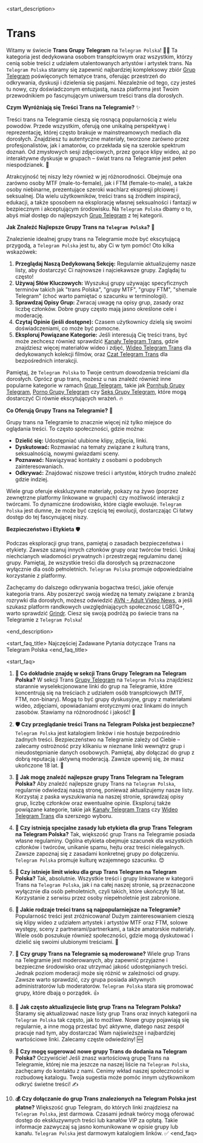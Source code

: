 <start_description>
# Trans

Witamy w świecie **Trans Grupy Telegram** na `Telegram Polska`! 🏳️‍⚧️ Ta kategoria jest dedykowana osobom transpłciowym oraz wszystkim, którzy cenią sobie treści z udziałem utalentowanych artystów i artystek trans. Na `Telegram Polska` staramy się zapewnić najbardziej kompleksowy zbiór [Grup Telegram](/grupy/) poświęconych tematyce trans, oferując przestrzeń do odkrywania, dyskusji i dzielenia się pasjami. Niezależnie od tego, czy jesteś tu nowy, czy doświadczonym entuzjastą, nasza platforma jest Twoim przewodnikiem po fascynującym uniwersum treści trans dla dorosłych.

**Czym Wyróżniają się Treści Trans na Telegramie?** ✨

Treści trans na Telegramie cieszą się rosnącą popularnością z wielu powodów. Przede wszystkim, oferują one unikalną perspektywę i reprezentację, której często brakuje w mainstreamowych mediach dla dorosłych. Znajdziesz tu autentyczne materiały, tworzone zarówno przez profesjonalistów, jak i amatorów, co przekłada się na szerokie spektrum doznań. Od zmysłowych sesji zdjęciowych, przez gorące klipy wideo, aż po interaktywne dyskusje w grupach – świat trans na Telegramie jest pełen niespodzianek. 💖

Atrakcyjność tej niszy leży również w jej różnorodności. Obejmuje ona zarówno osoby MTF (male-to-female), jak i FTM (female-to-male), a także osoby niebinarne, prezentujące szeroki wachlarz ekspresji płciowej i seksualnej. Dla wielu użytkowników, treści trans są źródłem inspiracji, edukacji, a także sposobem na eksplorację własnej seksualności i fantazji w bezpiecznym i akceptującym środowisku. Na `Telegram Polska` dbamy o to, abyś miał dostęp do najlepszych [Grup Telegram](/grupy/) z tej kategorii.

**Jak Znaleźć Najlepsze Grupy Trans na `Telegram Polska`?** 🚀

Znalezienie idealnej grupy trans na Telegramie może być ekscytującą przygodą, a `Telegram Polska` jest tu, aby Ci w tym pomóc! Oto kilka wskazówek:
1.  **Przeglądaj Naszą Dedykowaną Sekcję:** Regularnie aktualizujemy nasze listy, aby dostarczyć Ci najnowsze i najciekawsze grupy. Zaglądaj tu często!
2.  **Używaj Słów Kluczowych:** Wyszukuj grupy używając specyficznych terminów takich jak "trans Polska", "grupy MTF", "grupy FTM", "shemale Telegram" (choć warto pamiętać o szacunku w terminologii).
3.  **Sprawdzaj Opisy Grup:** Zwracaj uwagę na opisy grup, zasady oraz liczbę członków. Dobre grupy często mają jasno określone cele i moderację.
4.  **Czytaj Opinie (jeśli dostępne):** Czasem użytkownicy dzielą się swoimi doświadczeniami, co może być pomocne.
5.  **Eksploruj Powiązane Kategorie:** Jeśli interesują Cię treści trans, być może zechcesz również sprawdzić [Kanały Telegram Trans](/kanaly/trans/), gdzie znajdziesz więcej materiałów wideo i zdjęć, [Wideo Telegram Trans](/wideo/trans/) dla dedykowanych kolekcji filmów, oraz [Czat Telegram Trans](/czat/trans/) dla bezpośrednich interakcji.

Pamiętaj, że `Telegram Polska` to Twoje centrum dowodzenia treściami dla dorosłych. Oprócz grup trans, możesz u nas znaleźć również inne popularne kategorie w ramach [Grup Telegram](/grupy/), takie jak [Pornhub Grupy Telegram](/grupy/pornhub/), [Porno Grupy Telegram](/grupy/porno/) czy [Seks Grupy Telegram](/grupy/seks/), które mogą dostarczyć Ci równie ekscytujących wrażeń. 🔥

**Co Oferują Grupy Trans na Telegramie?** 🔞

Grupy trans na Telegramie to znacznie więcej niż tylko miejsce do oglądania treści. To często społeczności, gdzie można:
*   **Dzielić się:** Udostępniać ulubione klipy, zdjęcia, linki.
*   **Dyskutować:** Rozmawiać na tematy związane z kulturą trans, seksualnością, nowymi gwiazdami sceny.
*   **Poznawać:** Nawiązywać kontakty z osobami o podobnych zainteresowaniach.
*   **Odkrywać:** Znajdować niszowe treści i artystów, których trudno znaleźć gdzie indziej.

Wiele grup oferuje ekskluzywne materiały, pokazy na żywo (poprzez zewnętrzne platformy linkowane w grupach) czy możliwość interakcji z twórcami. To dynamiczne środowisko, które ciągle ewoluuje. `Telegram Polska` jest dumne, że może być częścią tej ewolucji, dostarczając Ci łatwy dostęp do tej fascynującej niszy.

**Bezpieczeństwo i Etykieta** 🛡️

Podczas eksploracji grup trans, pamiętaj o zasadach bezpieczeństwa i etykiety. Zawsze szanuj innych członków grupy oraz twórców treści. Unikaj niechcianych wiadomości prywatnych i przestrzegaj regulaminu danej grupy. Pamiętaj, że wszystkie treści dla dorosłych są przeznaczone wyłącznie dla osób pełnoletnich. `Telegram Polska` promuje odpowiedzialne korzystanie z platformy.

Zachęcamy do dalszego odkrywania bogactwa treści, jakie oferuje kategoria trans. Aby poszerzyć swoją wiedzę na tematy związane z branżą rozrywki dla dorosłych, możesz odwiedzić [AVN - Adult Video News](https://avn.com), a jeśli szukasz platform randkowych uwzględniających społeczność LGBTQ+, warto sprawdzić [Grindr](https://www.grindr.com). Ciesz się swoją podróżą po świecie trans na Telegramie z `Telegram Polska`!

<end_description>

<start_faq_title>
Najczęściej Zadawane Pytania dotyczące Trans na Telegram Polska
<end_faq_title>

<start_faq>
1. **🤔 Co dokładnie znajdę w sekcji Trans Grupy Telegram na Telegram Polska?**
W sekcji Trans [Grupy Telegram](/grupy/) na `Telegram Polska` znajdziesz starannie wyselekcjonowane linki do grup na Telegramie, które koncentrują się na treściach z udziałem osób transpłciowych (MTF, FTM, non-binary). Mogą to być grupy dyskusyjne, grupy z materiałami wideo, zdjęciami, opowiadaniami erotycznymi oraz linkami do innych zasobów. Stawiamy na różnorodność i jakość! 💖

2. **🛡️ Czy przeglądanie treści Trans na Telegram Polska jest bezpieczne?**
`Telegram Polska` jest katalogiem linków i nie hostuje bezpośrednio żadnych treści. Bezpieczeństwo na Telegramie zależy od Ciebie – zalecamy ostrożność przy klikaniu w nieznane linki wewnątrz grup i nieudostępnianie danych osobowych. Pamiętaj, aby dołączać do grup z dobrą reputacją i aktywną moderacją. Zawsze upewnij się, że masz ukończone 18 lat. 🔞

3. **🚀 Jak mogę znaleźć najlepsze grupy Trans Telegram na Telegram Polska?**
Aby znaleźć najlepsze grupy Trans na `Telegram Polska`, regularnie odwiedzaj naszą stronę, ponieważ aktualizujemy nasze listy. Korzystaj z paska wyszukiwania na naszej stronie, sprawdzaj opisy grup, liczbę członków oraz ewentualne opinie. Eksploruj także powiązane kategorie, takie jak [Kanały Telegram Trans](/kanaly/trans/) czy [Wideo Telegram Trans](/wideo/trans/) dla szerszego wyboru.

4. **📜 Czy istnieją specjalne zasady lub etykieta dla grup Trans Telegram na Telegram Polska?**
Tak, większość grup Trans na Telegramie posiada własne regulaminy. Ogólna etykieta obejmuje szacunek dla wszystkich członków i twórców, unikanie spamu, hejtu oraz treści nielegalnych. Zawsze zapoznaj się z zasadami konkretnej grupy po dołączeniu. `Telegram Polska` promuje kulturę wzajemnego szacunku. 😊

5. **🔞 Czy istnieje limit wieku dla grup Trans Telegram na Telegram Polska?**
Tak, absolutnie. Wszystkie treści i grupy linkowane w kategorii Trans na `Telegram Polska`, jak i na całej naszej stronie, są przeznaczone wyłącznie dla osób pełnoletnich, czyli takich, które ukończyły 18 lat. Korzystanie z serwisu przez osoby niepełnoletnie jest zabronione.

6. **🌈 Jakie rodzaje treści trans są najpopularniejsze na Telegramie?**
Popularność treści jest zróżnicowana! Dużym zainteresowaniem cieszą się klipy wideo z udziałem artystek i artystów MTF oraz FTM, solowe występy, sceny z partnerami/partnerkami, a także amatorskie materiały. Wiele osób poszukuje również społeczności, gdzie mogą dyskutować i dzielić się swoimi ulubionymi treściami. 🌟

7. **🧐 Czy grupy Trans na Telegramie są moderowane?**
Wiele grup Trans na Telegramie jest moderowanych, aby zapewnić przyjazne i bezpieczne środowisko oraz utrzymać jakość udostępnianych treści. Jednak poziom moderacji może się różnić w zależności od grupy. Zawsze warto sprawdzić, czy grupa posiada aktywnych administratorów lub moderatorów. `Telegram Polska` stara się promować grupy, które dbają o porządek. 👍

8. **🔄 Jak często aktualizujecie listę grup Trans na Telegram Polska?**
Staramy się aktualizować nasze listy grup Trans oraz innych kategorii na `Telegram Polska` tak często, jak to możliwe. Nowe grupy pojawiają się regularnie, a inne mogą przestać być aktywne, dlatego nasz zespół pracuje nad tym, aby dostarczać Wam najświeższe i najbardziej wartościowe linki. Zalecamy częste odwiedziny! 🆕

9. **💬 Czy mogę sugerować nowe grupy Trans do dodania na Telegram Polska?**
Oczywiście! Jeśli znasz wartościową grupę Trans na Telegramie, której nie ma jeszcze na naszej liście na `Telegram Polska`, zachęcamy do kontaktu z nami. Cenimy wkład naszej społeczności w rozbudowę katalogu. Twoja sugestia może pomóc innym użytkownikom odkryć świetne treści! ✍️

10. **💰 Czy dołączanie do grup Trans znalezionych na Telegram Polska jest płatne?**
Większość grup Telegram, do których linki znajdziesz na `Telegram Polska`, jest darmowa. Czasami jednak twórcy mogą oferować dostęp do ekskluzywnych treści lub kanałów VIP za opłatą. Takie informacje zazwyczaj są jasno komunikowane w opisie grupy lub kanału. `Telegram Polska` jest darmowym katalogiem linków. ✅
<end_faq>